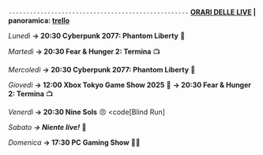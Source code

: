 <code>---------------------------------------------------</code>
<b><u>ORARI DELLE LIVE</u> | panoramica: <a href="https://trello.com/b/iKwdSGf3/sabaku">trello</a></b>

<i>Lunedì</i>
<b>→ 20:30 Cyberpunk 2077: Phantom Liberty</b> 🗽

<i>Martedì</i>
<b>→ 20:30 Fear & Hunger 2: Termina</b> 📺

<i>Mercoledì</i>
<b>→ 20:30 Cyberpunk 2077: Phantom Liberty</b> 🗽

<i>Giovedì</i>
<b>→ 12:00 Xbox Tokyo Game Show 2025</b> 📱
<b>→ 20:30 Fear & Hunger 2: Termina</b> 📺

<i>Venerdì</i>
<b>→ 20:30 Nine Sols</b> 😠 <code[Blind Run]</code>

<i>Sabato</i>
<b><i>→ Niente live!</i></b> 🕺

<i>Domenica</i>
<b>→ 17:30 PC Gaming Show</b> 👨‍💻
